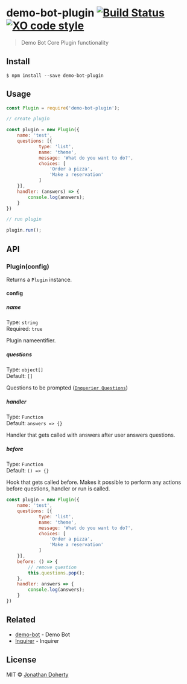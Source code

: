 # demo-bot-plugin [![Build Status](https://travis-ci.org/dohjon/demo-bot-plugin.svg?branch=master)](https://travis-ci.org/dohjon) [![XO code style](https://img.shields.io/badge/code_style-XO-5ed9c7.svg)](https://github.com/sindresorhus/xo)

> Demo Bot Core Plugin functionality


## Install

```
$ npm install --save demo-bot-plugin
```


## Usage

```js
const Plugin = require('demo-bot-plugin');

// create plugin

const plugin = new Plugin({
	name: 'test',
	questions: [{
			type: 'list',
			name: 'theme',
			message: 'What do you want to do?',
			choices: [
				'Order a pizza',
				'Make a reservation'
			]
	}],
	handler: (answers) => {
		console.log(answers);
	}
})

// run plugin

plugin.run();
```


## API

### Plugin(config)

Returns a `Plugin` instance.

#### config

##### name

Type: `string`<br>
Required: `true`

Plugin nameentifier.

##### questions

Type: `object[]`<br>
Default: `[]`

Questions to be prompted ([`Inquerier Questions`](https://github.com/SBoudrias/Inquirer.js#questions))

##### handler

Type: `Function`<br>
Default: `answers => {}`

Handler that gets called with answers after user answers questions.

##### before

Type: `Function`<br>
Default: `() => {}`

Hook that gets called before. Makes it possible to perform any actions before questions, handler or run is called.

```js
const plugin = new Plugin({
	name: 'test',
	questions: [{
			type: 'list',
			name: 'theme',
			message: 'What do you want to do?',
			choices: [
				'Order a pizza',
				'Make a reservation'
			]
	}],
	before: () => {
		// remove question
		this.questions.pop();
	},
	handler: answers => {
		console.log(answers);
	}
})
```

## Related

- [demo-bot](https://github.com/dohjon/demo-bot) - Demo Bot
- [Inquirer](https://github.com/SBoudrias/Inquirer.js) - Inquirer

## License

MIT © [Jonathan Doherty](https://github.com/dohjon)
